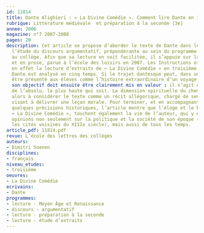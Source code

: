 ```yaml
---
id: 11814
title: Dante Alighieri : « La Divine Comédie ». Comment lire Dante en 3e. Étude d’extraits
rubrique: Littérature médiévale  et préparation à la seconde [3e]
annee: 2006
magazine: n°7 2007-2008
pages: 20
description: Cet article se propose d’aborder le texte de Dante dans le cadre de
  l’étude du discours argumentatif, prépondérante au sein du programme de troisième
  au collège. Afin que sa lecture en soit facilitée, il s’appuie sur la version abrégée,
  et en prose, parue à l’école des loisirs en 2007. Les Instructions officielles recommandent
  en effet la lecture d’extraits de « La Divine Comédie » en troisième. Le poème de
  Dante est analysé en cinq temps. Si le trajet dantesque peut, dans un premier temps,
  être présenté aux élèves comme l’histoire extraordinaire d’un voyage dans l’au-delà,
  son objectif doit ensuite être clairement mis en valeur : il s’agit d’une quête
  de l’absolu, la plus haute qui soit. La dimension spirituelle du cheminement conduit
  alors à considérer le texte comme un récit allégorique, chargé de sens et de symboles
  visant à délivrer une leçon morale. Pour terminer, et en accompagnant l’étude de
  quelques précisions historiques, l’article montre que l’éloge et le blâme, dans
  « La Divine Comédie », touchent également la vie de l’auteur, qui y exprime des
  opinions non seulement sur la politique et la société de son époque (Florence et
  les cités voisines du XIIIe siècle), mais aussi de tous les temps.
article_pdf: 11814.pdf
revue: L’école des lettres des collèges
auteurs:
- Dimitri Soenen
disciplines:
- français
niveau_etudes:
- troisième
oeuvres:
- La Divine Comédie
ecrivains:
- Dante
programmes:
- lecture - Moyen Âge et Renaissance
- discours - argumentatif
- lecture - préparation à la seconde
- lecture - étude d’extraits
---
```

